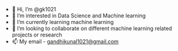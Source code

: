 - 👋 Hi, I’m @gk1021
- 👀 I’m interested in Data Science and Machine learning
- 🌱 I’m currently learning machine learning
- 💞️ I’m looking to collaborate on different machine learning related projects or research
- 📫 My email - gandhikunal1021@gmail.com


